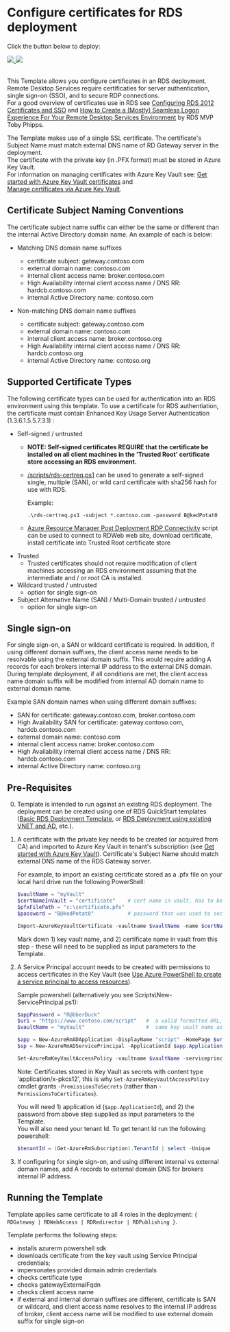 # Configure certificates for RDS deployment

Click the button below to deploy:

<a href="https://portal.azure.com/#create/Microsoft.Template/uri/https%3A%2F%2Fraw.githubusercontent.com%2FAzure%2Fazure-quickstart-templates%2Fmaster%2Frds-update-certificate%2Fazuredeploy.json" target="_blank">
    <img src="http://azuredeploy.net/deploybutton.png"/>
</a>
<a href="http://armviz.io/#/?load=https%3A%2F%2Fraw.githubusercontent.com%2FAzure%2Fazure-quickstart-templates%2Fmaster%2Frds-update-certificate%2Fazuredeploy.json" target="_blank">
    <img src="http://armviz.io/visualizebutton.png"/>
</a>
<br><br>

This Template allows you configure certificates in an RDS deployment.  
Remote Desktop Services require certificaties for
 server authentication, single sign-on (SSO), and to secure RDP connections.  
 For a good overview of certificates use in RDS see 
 [Configuring RDS 2012 Certificates and SSO](https://ryanmangansitblog.com/2013/03/10/configuring-rds-2012-certificates-and-sso/) and 
 [How to Create a (Mostly) Seamless Logon Experience For Your Remote Desktop Services Environment](http://www.rdsgurus.com/windows-2012-r2-how-to-create-a-mostly-seamless-logon-experience-for-your-remote-desktop-services-environment/) by RDS MVP Toby Phipps.

The Template makes use of a single SSL certificate. The certificate's Subject Name must match external DNS name of RD Gateway server in the deployment.  
The certificate with the private key (in .PFX format) must be stored in Azure Key Vault.  
For information on managing certificates with Azure Key Vault see:  [Get started with Azure Key Vault certificates](https://blogs.technet.microsoft.com/kv/2016/09/26/get-started-with-azure-key-vault-certificates/) and  
[Manage certificates via Azure Key Vault](https://blogs.technet.microsoft.com/kv/2016/09/26/manage-certificates-via-azure-key-vault/).

## Certificate Subject Naming Conventions

The certificate subject name suffix can either be the same or different than the internal Active Directory domain name. An example of each is below:

+ Matching DNS domain name suffixes
	+ certificate subject: gateway.contoso.com
	+ external domain name: contoso.com
	+ internal client access name: broker.contoso.com
	+ High Availability internal client access name / DNS RR: hardcb.contoso.com
	+ internal Active Directory name: contoso.com

+ Non-matching DNS domain name suffixes
	+ certificate subject: gateway.contoso.com
	+ external domain name: contoso.com
	+ internal client access name: broker.contoso.org
	+ High Availability internal client access name / DNS RR: hardcb.contoso.org
	+ internal Active Directory name: contoso.org

## Supported Certificate Types

The following certificate types can be used for authentication into an RDS environment using this template. To use a certificate for RDS authentiation, the certificate must contain Enhanced Key Usage Server Authentication (1.3.6.1.5.5.7.3.1) :

+ Self-signed / untrusted
	+ **NOTE: Self-signed certificates REQUIRE that the certificate be installed on all client machines in the 'Trusted Root' certificate store accessing an RDS environment.**
	+ [/scripts/rds-certreq.ps1](https://github.com/Azure/azure-quickstart-templates/tree/master/rds-deployment-existing-ad) can be used to generate a self-signed single, multiple (SAN), or wild card certificate with sha256 hash for use with RDS. 
	
		Example:
		```
		.\rds-certreq.ps1 -subject *.contoso.com -password B@kedPotat0
		```
	+ [Azure Resource Manager Post Deployment RDP Connectivity](https://aka.ms/azure-rm-rdp-post-deployment.ps1) script can be used to connect to RDWeb web site, download certificate, install certificate into Trusted Root certificate store
+ Trusted
	+ Trusted certificates should not require modification of client machines accessing an RDS environment assuming that the intermediate and / or root CA is installed.
+ Wildcard trusted / untrusted
	+ option for single sign-on
+ Subject Alternative Name (SAN) / Multi-Domain trusted / untrusted
	+ option for single sign-on


## Single sign-on

For single sign-on, a SAN or wildcard certificate is required. In addition, if using different domain suffixes, the client access name needs to be resolvable using the external domain suffix. This would require adding A records for each brokers internal IP address to the external DNS domain. During template deployment, if all conditions are met, the client access name domain suffix will be modified from internal AD domain name to external domain name.

Example SAN domain names when using different domain suffixes:
+ SAN for certificate: gateway.contoso.com, broker.contoso.com
+ High Availability SAN for certificate: gateway.contoso.com, hardcb.contoso.com
+ external domain name: contoso.com
+ internal client access name: broker.contoso.com
+ High Availability internal client access name / DNS RR: hardcb.contoso.com
+ internal Active Directory name: contoso.org

## Pre-Requisites

0. Template is intended to run against an existing RDS deployment. The deployment can be created using one of RDS QuickStart templates 
   ([Basic RDS Deployment Template](https://github.com/Azure/azure-quickstart-templates/tree/master/rds-deployment), or [RDS Deployment using existing VNET and AD](https://github.com/Azure/azure-quickstart-templates/tree/master/rds-deployment-existing-ad), etc.).

1. A certificate with the private key needs to be created (or acquired from CA) and imported to Azure Key Vault in tenant's subscription
	(see [Get started with Azure Key Vault](https://azure.microsoft.com/en-us/documentation/articles/key-vault-get-started)).
    Certificate's Subject Name should match external DNS name of the RDS Gateway server.

	For example, to import an existing certificate stored as a .pfx file on your local hard drive run the following PowerShell:
	```PowerShell
	$vaultName = "myVault"
	$certNameInVault = "certificate"    # cert name in vault, has to be '^[0-9a-zA-Z-]+$' pattern (digits, letters or dashes only, no spaces)
	$pfxFilePath = "c:\certificate.pfx"
	$password = "B@kedPotat0"           # password that was used to secure the pfx file at the time of export 

	Import-AzureKeyVaultCertificate -vaultname $vaultName -name $certNameInVault -filepath $pfxFilePath -password ($password | convertto-securestring -asplaintext -force)
	```
    Mark down 1) key vault name, and 2) certificate name in vault from this step - these will need to be supplied as input parameters to the Template.

2. A Service Principal account needs to be created with permissions to access certificates in the Key Vault
(see [Use Azure PowerShell to create a service principal to access resources](https://azure.microsoft.com/en-us/documentation/articles/resource-group-authenticate-service-principal/)).

	Sample powershell (alternatively you see Scripts\New-ServicePrincipal.ps1):
	```PowerShell
	$appPassword = "R@bberDuck"
	$uri = "https://www.contoso.com/script"   #  a valid formatted URL, not validated for single-tenant deployments
	$vaultName = "myVault"                    #  same key vault name as in step #1 above

	$app = New-AzureRmADApplication -DisplayName "script" -HomePage $uri -IdentifierUris $uri -password $appPassword
	$sp = New-AzureRmADServicePrincipal -ApplicationId $app.ApplicationId

	Set-AzureRmKeyVaultAccessPolicy -vaultname $vaultName -serviceprincipalname $sp.ApplicationId -permissionstosecrets get
	```

	Note: Certificates stored in Key Vault as secrets with content type 'application/x-pkcs12', this is why 
    `Set-AzureRmKeyVaultAccessPolivy` cmdlet grants `-PremissionsToSecrets` (rather than `-PermissionsToCertificates`).
    
    You will need 1) application id (`$app.ApplicationId`), and 2) the password from above step supplied as input parameters to the Template.  
	You will also need your tenant Id. To get tenant Id run the following powershell:
	```PowerShell
	$tenantId = (Get-AzureRmSubscription).TenantId | select -Unique
	```
3. If configuring for single sign-on, and using different internal vs external domain names, add A records to external domain DNS for brokers internal IP address.

## Running the Template

Template applies same certificate to all 4 roles in the deployment: `{ RDGateway | RDWebAccess | RDRedirector | RDPublishing }`.

Template performs the following steps:
+ installs azurerm powershell sdk
+ downloads certificate from the key vault using Service Principal credentials;
+ impersonates provided domain admin credentials
+ checks certificate type
+ checks gatewayExternalFqdn
+ checks client access name
+ if external and internal domain suffixes are different, certificate is SAN or wildcard, and client access name resolves to the internal IP address of broker, client access name will be modified to use external domain suffix for single sign-on

